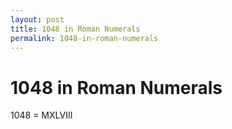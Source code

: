 ```yaml
---
layout: post
title: 1048 in Roman Numerals
permalink: 1048-in-roman-numerals
---
```


# 1048 in Roman Numerals

1048 = MXLVIII
